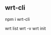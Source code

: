 <!--
 * @Descripttion: 
 * @version: 
 * @Author: chenArno
 * @Date: 2019-12-14 13:43:57
 * @LastEditors: chenArno
 * @LastEditTime: 2019-12-14 15:13:31
 -->
## wrt-cli
npm i wrt-cli

wrt list
wrt -v
wrt init <templateName>